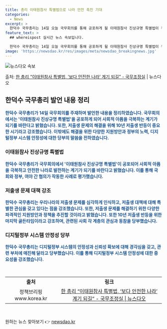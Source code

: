 ```yaml
---
title: 총리 이태원참사 특별법으로 나라 안전 촉진 기대
categories:
  - News
excerpt: >
  한덕수 국무총리는 14일 오늘 국무회의를 통해 공포하게 될 이태원참사 진상규명 특별법이 우리 사회가 겪은 공…
feature_text: >
  ## whereispost 실시간 뉴스 속보입니다.

  한덕수 국무총리는 14일 오늘 국무회의를 통해 공포하게 될 이태원참사 진상규명 특별법이 우리 사회가 겪은 공…
image: 'https://newsdao.kr/res/images/meta/newsdao_breakingnews.jpg'
---
```


![뉴스다오 속보](https://newsdao.kr/res/images/meta/newsdao_breakingnews.jpg)

<p>출처: <a href="https://newsdao.kr/3814" rel="dofollow">한 총리 “이태원참사 특별법, ‘보다 안전한 나라’ 계기 되길” - 국무조정실</a> | 뉴스다오</p>

<h2 data-ke-size="size26">한덕수 국무총리 발언 내용 정리</h2>
<p data-ke-size="size16"><b><span style="color: #1a5490;">한덕수 국무총리가 14일 국무회의를 주재하며 발언한 내용을 정리하였습니다. 국무회의에서는 '이태원참사 진상규명 특별법'을 공포하게 되어 사회적 아픔을 극복하는 계기가 되기를 바란다고 밝혔습니다. 또한, 저출생 문제의 해결을 위해 10년 저출생 반등이 중요한 시기라고 강조했습니다. 이밖에도 해결을 위한 다양한 지원방안과 정부의 노력, 디지털정부 시스템 안정성에 대한 당부의 말씀을 전하였습니다.</span></b></p>

<h3 data-ke-size="size24">이태원참사 진상규명 특별법</h3>

<p data-ke-size="size16"><b><span style="color: #1a5490;">한덕수 국무총리가 국무회의에서 '이태원참사 진상규명 특별법'이 공포되어 사회적 아픔을 극복하고 안전한 나라로 발전하는 계기가 되기를 바란다고 밝혔습니다. 이를 통해 국회와 정부, 여야 간 협의가 작동한 사례로 평가했습니다.</span></b></p>

<h3 data-ke-size="size24">저출생 문제 대책 강조</h3>

<p data-ke-size="size16"><b><span style="color: #1a5490;">한덕수 국무총리는 우리나라의 저출생 문제를 심각하게 인식하고, 저출생 대책에 대해 특별한 관심을 갖고 있다는 점을 강조했습니다. 또한, 저출생 문제를 해결하기 위한 다양한 파격적인 지원방안과 정책을 추진할 것이라고 밝혔습니다. 또한 10년 저출생 반등을 위한 마지막 골든타임이라고 강조하며, 관련된 사회 각 계층의 관심과 동참을 당부했습니다.</span></b></p>

<h3 data-ke-size="size24">디지털정부 시스템 안정성 당부</h3>

<p data-ke-size="size16"><b><span style="color: #1a5490;">한덕수 국무총리는 디지털정부 시스템의 안정성과 신뢰성 확보에 대해 경각심을 갖고, 관련 부처에 매진해 달라고 당부했습니다. 이를 통해 디지털정부 시스템 안정성에 대한 중요성을 강조했습니다.</span></b></p>

<p data-ke-size="size16">&nbsp;</p>
<table>
	<tbody>
		<tr>
			<td style="text-align: center; height: 17px;"><b>출처</b></td>
			<td style="text-align: center; height: 17px;"><b>링크</b></td>
		</tr>
		<tr>
			<td style="text-align: center; height: 17px;">정책브리핑 www.korea.kr</td>
			<td style="text-align: center; height: 17px;"><a href="https://newsdao.kr/3814">한 총리 “이태원참사 특별법, ‘보다 안전한 나라’ 계기 되길” - 국무조정실 | 뉴스다오</a></td>
		</tr>
	</tbody>
</table>
<p data-ke-size="size16">&nbsp;</p> 

원하는 뉴스 찾아보기 👉 <a href="https://newsdao.kr" rel="dofollow">newsdao.kr</a>


